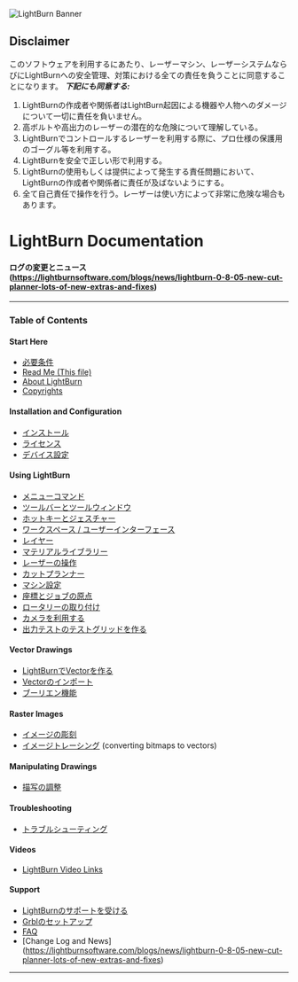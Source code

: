 ![LightBurn Banner](/img/LightBurn_SlimBanner.jpg)

## Disclaimer
このソフトウェアを利用するにあたり、レーザーマシン、レーザーシステムならびにLightBurnへの安全管理、対策における全ての責任を負うことに同意することになります。
***下記にも同意する:***

1. LightBurnの作成者や関係者はLightBurn起因による機器や人物へのダメージについて一切に責任を負いません。
2. 高ボルトや高出力のレーザーの潜在的な危険について理解している。
3. LightBurnでコントロールするレーザーを利用する際に、プロ仕様の保護用のゴーグル等を利用する。
4. LightBurnを安全で正しい形で利用する。
5. LightBurnの使用もしくは提供によって発生する責任問題において、LightBurnの作成者や関係者に責任が及ばないようにする。
6. 全て自己責任で操作を行う。レーザーは使い方によって非常に危険な場合もあります。


<div style="page-break-after: always;"></div>


# LightBurn Documentation

#### ログの変更とニュース (https://lightburnsoftware.com/blogs/news/lightburn-0-8-05-new-cut-planner-lots-of-new-extras-and-fixes)
----------
### Table of Contents

#### Start Here
* [必要条件](PreReq.md)
* [Read Me (This file)](README.md)
* [About LightBurn](AboutLightBurn.md)
* [Copyrights](Copyrights.md)
#### Installation and Configuration
* [インストール](Installation.md)
* [ライセンス](Licensing.md)
* [デバイス設定](DeviceWizard.md)
#### Using LightBurn
* [メニューコマンド](MenuCommands.md)
* [ツールバーとツールウィンドウ](Toolbars.md)
* [ホットキーとジェスチャー](HotKeys.md)
* [ワークスペース / ユーザーインターフェース](Workspace.md)
* [レイヤー](Layers.md)
* [マテリアルライブラリー](MaterialLibrary.md)
* [レーザーの操作](Operations.md)
* [カットプランナー](CutPlanner.md)
* [マシン設定](MachineInstructions.md)
* [座標とジョブの原点](CoordinatesOrigin.md)
* [ロータリーの取り付け](RotarySetup.md)
* [カメラを利用する](Using_a_Camera.md)
* [出力テストのテストグリッドを作る](CreatePowerScale.md)

#### Vector Drawings
* [LightBurnでVectorを作る](CreatingNewVectors.md)
* [Vectorのインポート](ImportingExternalVectors.md)
* [ブーリエン機能](Boolean.md)
#### Raster Images
* [イメージの彫刻](EngravingImages.md)
* [イメージトレーシング](TracingImages.md) (converting bitmaps to vectors)

#### Manipulating Drawings

* [描写の調整](ManipulatingDrawings.md)

#### Troubleshooting
* [トラブルシューティング](Troubleshooting.md)
#### Videos
  - [LightBurn Video Links](Videos.md)

#### Support

* [LightBurnのサポートを受ける](RequestingHelp.md)
* [Grblのセットアップ](CommonGrblSetups.md)
* [FAQ](FAQ.md)
* [Change Log and News] (https://lightburnsoftware.com/blogs/news/lightburn-0-8-05-new-cut-planner-lots-of-new-extras-and-fixes)

------------
